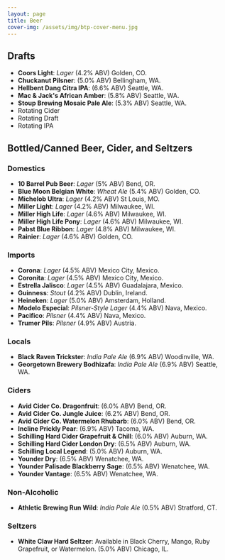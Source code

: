 ```yaml
---
layout: page
title: Beer
cover-img: /assets/img/btp-cover-menu.jpg
---
```


## Drafts

* **Coors Light**: *Lager* (4.2% ABV) Golden, CO.
* **Chuckanut Pilsner**: (5.0% ABV) Bellingham, WA.
* **Hellbent Dang Citra IPA**: (6.6% ABV) Seattle, WA.
* **Mac &amp; Jack's African Amber**: (5.8% ABV) Seattle, WA.
* **Stoup Brewing Mosaic Pale Ale**: (5.3% ABV) Seattle, WA.
* Rotating Cider
* Rotating Draft
* Rotating IPA

## Bottled/Canned Beer, Cider, and Seltzers

### Domestics

* **10 Barrel Pub Beer**: *Lager* (5% ABV) Bend, OR.
* **Blue Moon Belgian White**: *Wheat Ale* (5.4% ABV) Golden, CO.
* **Michelob Ultra**: *Lager* (4.2% ABV) St Louis, MO.
* **Miller Light**: *Lager* (4.2% ABV) Milwaukee, WI.
* **Miller High Life**: *Lager* (4.6% ABV) Milwaukee, WI.
* **Miller High Life Pony**: *Lager* (4.6% ABV) Milwaukee, WI.
* **Pabst Blue Ribbon**: *Lager* (4.8% ABV) Milwaukee, WI.
* **Rainier**: *Lager* (4.6% ABV) Golden, CO.

### Imports

* **Corona**: *Lager* (4.5% ABV) Mexico City, Mexico.
* **Coronita**: *Lager* (4.5% ABV) Mexico City, Mexico.
* **Estrella Jalisco**: *Lager* (4.5% ABV) Guadalajara, Mexico.
* **Guinness**: *Stout* (4.2% ABV) Dublin, Ireland.
* **Heineken**: *Lager* (5.0% ABV) Amsterdam, Holland.
* **Modelo Especial**: *Pilsner-Style Lager* (4.4% ABV) Nava, Mexico.
* **Pacifico**: *Pilsner* (4.4% ABV) Nava, Mexico.
* **Trumer Pils**: *Pilsner* (4.9% ABV) Austria.

### Locals

* **Black Raven Trickster**: *India Pale Ale* (6.9% ABV) Woodinville, WA.
* **Georgetown Brewery Bodhizafa**: *India Pale Ale* (6.9% ABV) Seattle, WA.

### Ciders

* **Avid Cider Co. Dragonfruit**: (6.0% ABV) Bend, OR.
* **Avid Cider Co. Jungle Juice**: (6.2% ABV) Bend, OR.
* **Avid Cider Co. Watermelon Rhubarb**: (6.0% ABV) Bend, OR.
* **Incline Prickly Pear**: (6.9% ABV) Tacoma, WA.
* **Schilling Hard Cider Grapefruit &amp; Chill**: (6.0% ABV) Auburn, WA.
* **Schilling Hard Cider London Dry**: (6.5% ABV) Auburn, WA.
* **Schilling Local Legend**: (5.0% ABV) Auburn, WA.
* **Younder Dry**: (6.5% ABV) Wenatchee, WA.
* **Younder Palisade Blackberry Sage**: (6.5% ABV) Wenatchee, WA.
* **Younder Vantage**: (6.5% ABV) Wenatchee, WA.

### Non-Alcoholic

* **Athletic Brewing Run Wild**: *India Pale Ale* (0.5% ABV) Stratford, CT.

### Seltzers

* **White Claw Hard Seltzer**: Available in Black Cherry, Mango, Ruby Grapefruit, or Watermelon. (5.0% ABV) Chicago, IL.
